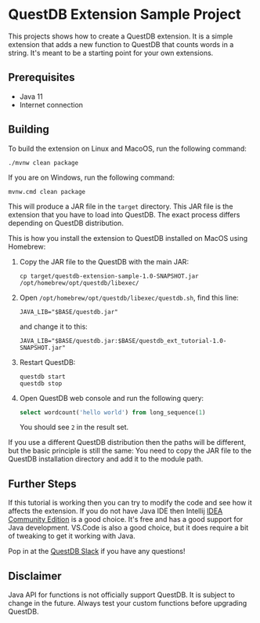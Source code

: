 # QuestDB Extension Sample Project
This projects shows how to create a QuestDB extension. It is a simple extension that adds a new function to QuestDB that counts words in a string. It's meant to be a starting point for your own extensions.

## Prerequisites
* Java 11
* Internet connection

## Building
To build the extension on Linux and MacoOS, run the following command:
```shell
./mvnw clean package
```
If you are on Windows, run the following command:
```shell
mvnw.cmd clean package
```

This will produce a JAR file in the `target` directory. This JAR file is the extension that you have to load into QuestDB. The exact process differs depending on QuestDB distribution.

This is how you install the extension to QuestDB installed on MacOS using Homebrew:
1. Copy the JAR file to the QuestDB with the main JAR:
    ```shell
    cp target/questdb-extension-sample-1.0-SNAPSHOT.jar /opt/homebrew/opt/questdb/libexec/
    ```
2. Open `/opt/homebrew/opt/questdb/libexec/questdb.sh`, find this line:
    ```shell
    JAVA_LIB="$BASE/questdb.jar"
    ```
    and change it to this:
    ```shell
    JAVA_LIB="$BASE/questdb.jar:$BASE/questdb_ext_tutorial-1.0-SNAPSHOT.jar"
    ```
3. Restart QuestDB:
    ```shell
    questdb start
    questdb stop
    ```
4. Open QuestDB web console and run the following query:
    ```sql
    select wordcount('hello world') from long_sequence(1)
    ```
    You should see `2` in the result set.

If you use a different QuestDB distribution then the paths will be different, but the basic principle is still the same: You need to copy the JAR file to the QuestDB installation directory and add it to the module path.

## Further Steps
If this tutorial is working then you can try to modify the code and see how it affects the extension. If you do not have Java IDE then Intellij [IDEA Community Edition](https://www.jetbrains.com/idea/download/) is a good choice. It's free and has a good support for Java development. VS.Code is also a good choice, but it does require a bit of tweaking to get it working with Java.

Pop in at the [QuestDB Slack](https://questdb.io/slack) if you have any questions!

## Disclaimer
Java API for functions is not officially support QuestDB. It is subject to change in the future. Always test your custom functions before upgrading QuestDB.